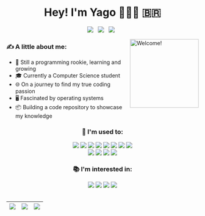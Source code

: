 <h1 align="center">Hey! I'm Yago 👨🏻‍💻 🇧🇷</h1>

<div id="links" align="center" width="25">
  <a href="https://www.linkedin.com/in/yagoprssantos/"><img src="https://img.shields.io/badge/-Linkedin-blue?style=for-the-badge&logo=Linkedin&logoColor=white"></a> &nbsp;
  <a href="mailto:yagoprs.santoscontato@gmail.com"><img src="https://img.shields.io/badge/-Gmail-%23333?style=for-the-badge&logo=gmail&logoColor=white"></a> &nbsp;
  <a href="https://discord.gg/NbMQUPjHz7"><img src="https://img.shields.io/badge/Discord-5865F2?style=for-the-badge&logo=discord&logoColor=white"></a> &nbsp;
</div>

<p id="bio"></p>


<div id="image">
  <img align="right" src="https://media3.giphy.com/media/v1.Y2lkPTc5MGI3NjExbmUzNmJ1amhnNTU2OHp3MGhkODN3eGoxdDRoc2Rxa3kybGFqbHQ2bCZlcD12MV9pbnRlcm5hbF9naWZfYnlfaWQmY3Q9cw/OgUorGH0Z75b3unoPA/giphy.gif" alt="Welcome!" height="180"/>
</div>


<div id="aboutme" align="left"> 
  <h3>✍ A little about me:</h3>
  <ul>
    <li>🌱 Still a programming rookie, learning and growing</li>
    <li>🎓 Currently a Computer Science student</li>
    <li>🌐 On a journey to find my true coding passion</li>
    <li>🖥️ Fascinated by operating systems</li>
    <li>📦 Building a code repository to showcase my knowledge</li>
  </ul>
</div>

<div id="tech" align="center">
  <div id="skills">
    <h3>🧠 I'm used to:</h3>
    <!-- Languages -->
    <a href="https://img.shields.io/badge/Python-blue?style=for-the-badge&logo=python&logoColor=white"><img src="https://img.shields.io/badge/Python-blue?style=for-the-badge&logo=python&logoColor=white"></a>
    <a href="https://img.shields.io/badge/Java-orange?style=for-the-badge&logo=java&logoColor=white"><img src="https://img.shields.io/badge/Java-orange?style=for-the-badge&logo=java&logoColor=white"></a>
    <a href="https://img.shields.io/badge/C-A8B9CC?style=for-the-badge&logo=c&logoColor=white"><img src="https://img.shields.io/badge/C-A8B9CC?style=for-the-badge&logo=c&logoColor=white"></a>
    <a href="https://img.shields.io/badge/C++-blue?style=for-the-badge&logo=c%2B%2B&logoColor=white"><img src="https://img.shields.io/badge/C++-blue?style=for-the-badge&logo=c%2B%2B&logoColor=white"></a>
    <!-- Tools -->
    <a href="https://img.shields.io/badge/Git-F05032?style=for-the-badge&logo=git&logoColor=white"><img src="https://img.shields.io/badge/Git-F05032?style=for-the-badge&logo=git&logoColor=white"></a>
    <a href="https://img.shields.io/badge/Bash-4EAA25?style=for-the-badge&logo=gnu-bash&logoColor=white"><img src="https://img.shields.io/badge/Bash-4EAA25?style=for-the-badge&logo=gnu-bash&logoColor=white"></a>
    <a href="https://img.shields.io/badge/Vim-019733?style=for-the-badge&logo=vim&logoColor=white"><img src="https://img.shields.io/badge/Vim-019733?style=for-the-badge&logo=vim&logoColor=white"></a>
    <a href="https://img.shields.io/badge/Visual%20Studio%20Code-007ACC?style=for-the-badge&logo=visual-studio-code&logoColor=white"><img src="https://img.shields.io/badge/VSCode-007ACC?style=for-the-badge&logo=visual-studio-code&logoColor=white"></a><br>
    <!-- OS -->
    <a href="https://img.shields.io/badge/Linux-FCC624?style=for-the-badge&logo=linux&logoColor=white"><img src="https://img.shields.io/badge/Linux-FCC624?style=for-the-badge&logo=linux&logoColor=white"></a>
    <a href="https://img.shields.io/badge/Windows-0078D6?style=for-the-badge&logo=windows&logoColor=white"><img src="https://img.shields.io/badge/Windows-0078D6?style=for-the-badge&logo=windows&logoColor=white"></a>
    <!-- Extra -->
    <a href="https://img.shields.io/badge/Canva-00C4CC?style=for-the-badge&logo=canva&logoColor=white"><img src="https://img.shields.io/badge/Canva-00C4CC?style=for-the-badge&logo=canva&logoColor=white"></a>
    <a href="https://img.shields.io/badge/Notion-000000?style=for-the-badge&logo=notion&logoColor=white"><img src="https://img.shields.io/badge/Notion-000000?style=for-the-badge&logo=notion&logoColor=white"></a>
  </div>
  
  <div id="interesting" flex="2">
    <h3>📚 I'm interested in:</h3>
    <!-- Languages -->
    <!-- Tools -->
    <a href="https://img.shields.io/badge/Raspberry%20Pi-C51A4A?style=for-the-badge&logo=raspberry-pi&logoColor=white"><img src="https://img.shields.io/badge/Raspberry%20Pi-C51A4A?style=for-the-badge&logo=raspberry-pi&logoColor=white"></a>
    <a href="https://img.shields.io/badge/Docker-2496ED?style=for-the-badge&logo=docker&logoColor=white"><img src="https://img.shields.io/badge/Docker-2496ED?style=for-the-badge&logo=docker&logoColor=white"></a>
    <!-- OS -->
    <a href="https://img.shields.io/badge/Arch-1793D1?style=for-the-badge&logo=arch-linux&logoColor=white"><img src="https://img.shields.io/badge/Arch-1793D1?style=for-the-badge&logo=arch-linux&logoColor=white"></a>
    <a href="https://img.shields.io/badge/Kali-557C94?style=for-the-badge&logo=kali-linux&logoColor=white"><img src="https://img.shields.io/badge/Kali-557C94?style=for-the-badge&logo=kali-linux&logoColor=white"></a>
  </div>
</div>
<br>

| ![](http://github-profile-summary-cards.vercel.app/api/cards/stats?username=yagoprssantos&&theme=gruvbox) | ![](http://github-profile-summary-cards.vercel.app/api/cards/repos-per-language?username=yagoprssantos&hide=Html&&theme=gruvbox) | ![](http://github-profile-summary-cards.vercel.app/api/cards/most-commit-language?username=yagoprssantos&&theme=gruvbox) |
| :-: | :-: | :-: |

